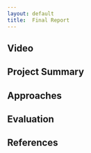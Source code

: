 ```yaml
---
layout: default
title:  Final Report
---
```


## Video

## Project Summary
<!---Use another level-two header to start a Project Summary section. Write a few paragraphs summarizing the goals of the project (yes, yet again, but updated/improved version from the status). In particular, make sure that the problem is clearly deﬁned here, and feel free to use an image or so to set up the task. Part of the evaluation will be on how well you are able to motivate the challenges of the problem, i.e. why is it not trivial, and why you need AI/ML algorithms to solve it.--->

## Approaches
<!---Use another level-two header called Approaches, In this section, describe both the baselines and your proposed approach(es). Describe precisely what the advantages and disadvantages of each are, for example, why one might be more accurate, need less data, take more time, overﬁt, and so on. Include enough technical information to be able to (mostly) reproduce your project, in particular, use pseudocode and equations as much as possible.--->

## Evaluation
<!---An important aspect of your project, as I’ve mentioned several times now, is evaluating your project. Be clear and precise about describing the evaluation setup, for both quantitative and qualitative results. Present the results to convince the reader that you have solved the problem, to whatever extent you claim you have. Use plots, charts, tables, screenshots, ﬁgures, etc. as needed. I expect you will need at least a few paragraphs to describe each type of evaluation that you perform.--->

## References
